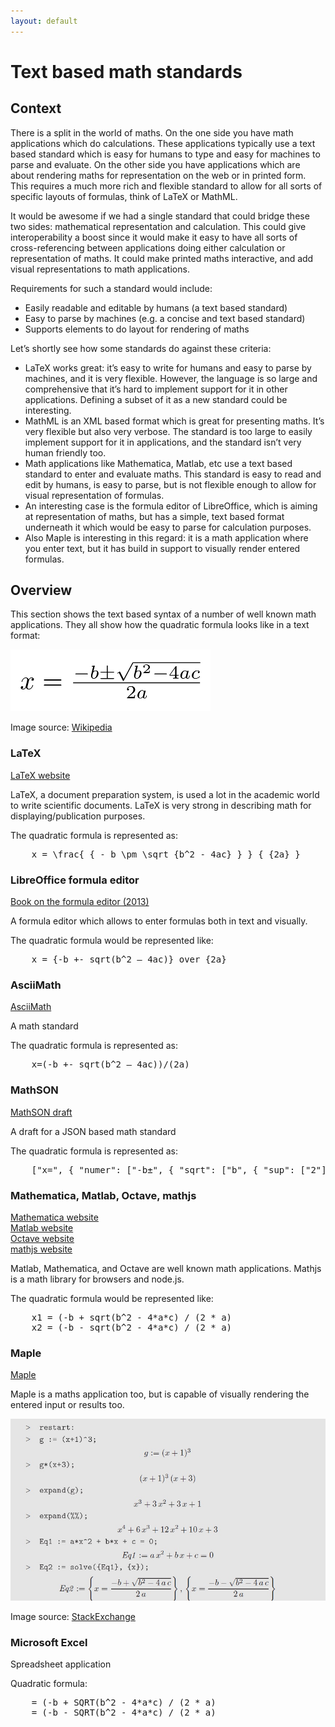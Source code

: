 ```yaml
---
layout: default
---
```


# Text based math standards

## Context

There is a split in the world of maths. On the one side you have math applications which do calculations. These applications typically use a text based standard which is easy for humans to type and easy for machines to parse and evaluate. On the other side you have applications which are about rendering maths for representation on the web or in printed form. This requires a much more rich and flexible standard to allow for all sorts of specific layouts of formulas, think of LaTeX or MathML.

It would be awesome if we had a single standard that could bridge these two sides: mathematical representation and calculation. This could give interoperability a boost since it would make it easy to have all sorts of cross-referencing between applications doing either calculation or representation of maths. It could make printed maths interactive, and add visual representations to math applications.

Requirements for such a standard would include:

- Easily readable and editable by humans (a text based standard)
- Easy to parse by machines (e.g. a concise and text based standard)
- Supports elements to do layout for rendering of maths

Let’s shortly see how some standards do against these criteria:

- LaTeX works great: it’s easy to write for humans and easy to parse by machines, and it is very flexible. However,  the language is so large and comprehensive that it’s hard to implement support for it in other applications. Defining a subset of it as a new standard could be interesting.
- MathML is an XML based format which is great for presenting maths. It’s very flexible but also very verbose. The standard is too large to easily implement support for it in applications, and the standard isn’t very human friendly too.
- Math applications like Mathematica, Matlab, etc use a text based standard to enter and evaluate maths. This standard is easy to read and edit by humans, is easy to parse, but is not flexible enough to allow for visual representation of formulas.
- An interesting case is the formula editor of LibreOffice, which is aiming at representation of maths, but has a simple, text based format underneath it which would be easy to parse for calculation purposes.
- Also Maple is interesting in this regard: it is a math application where you enter text, but it has build in support to visually render entered formulas.

## Overview

This section shows the text based syntax of a number of well known math applications. They all show how the quadratic formula looks like in a text format:

![Quadratic formula](/img/quadratic_formula.png)

Image source: [Wikipedia](https://www.wikiwand.com/en/Quadratic_equation)


### LaTeX

[LaTeX website](https://www.wikiwand.com/en/LaTeX)

LaTeX, a document preparation system, is used a lot in the academic world to write scientific documents. LaTeX is very strong in describing math for displaying/publication purposes.

The quadratic formula is represented as:

<pre>
    x = \frac{ { - b \pm \sqrt {b^2 - 4ac} } } { {2a} }
</pre>

### LibreOffice formula editor

[Book on the formula editor (2013)](https://wiki.documentfoundation.org/images/3/37/MG40-MathGuide.pdf)

A formula editor which allows to enter formulas both in text and visually.

The quadratic formula would be represented like:

<pre>
    x = {-b +- sqrt(b^2 – 4ac)} over {2a}
</pre>

### AsciiMath

[AsciiMath](https://www.wikiwand.com/en/AsciiMath)

A math standard

The quadratic formula is represented as:

<pre>
    x=(-b +- sqrt(b^2 – 4ac))/(2a)
</pre>

### MathSON

[MathSON draft](https://gist.github.com/laughinghan/4350e4438e6cfc951826)

A draft for a JSON based math standard

The quadratic formula is represented as:

<pre>
    ["x=", { "numer": ["-b±", { "sqrt": ["b", { "sup": ["2"] }, "-4ac"] }], "denom": ["2a"] }]
</pre>

### Mathematica, Matlab, Octave, mathjs

[Mathematica website](https://www.wolfram.com/mathematica/)</br>
[Matlab website](http://www.mathworks.com/index.html?s_tid=gn_loc_drop)</br>
[Octave website](https://www.gnu.org/software/octave/)</br>
[mathjs website](http://mathjs.org/)

Matlab, Mathematica, and Octave are well known math applications. Mathjs is a math library for browsers and node.js.

The quadratic formula would be represented like:

<pre>
    x1 = (-b + sqrt(b^2 - 4*a*c) / (2 * a)
    x2 = (-b - sqrt(b^2 - 4*a*c) / (2 * a)
</pre>

### Maple

[Maple](http://www.maplesoft.com/)

Maple is a maths application too, but is capable of visually rendering the entered input or results too.

![Maple code example](/img/maple_code_example.jpg)

Image source: [StackExchange](http://tex.stackexchange.com/questions/66143/maple-package-for-latex)


### Microsoft Excel

Spreadsheet application

Quadratic formula:

<pre>
    = (-b + SQRT(b^2 - 4*a*c) / (2 * a)
    = (-b - SQRT(b^2 - 4*a*c) / (2 * a)
</pre>
